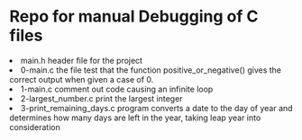 <h1>Repo for manual Debugging of C files</h1>
<li>main.h header file for the project</li>
<li>0-main.c the file test that the function positive_or_negative() gives the correct output when given a case of 0.</li>
<li>1-main.c comment out code causing an infinite loop</li>
<li>2-largest_number.c print the largest integer</li>
<li>3-print_remaining_days.c program converts a date to the day of year and determines how many days are left in the year, taking leap year into consideration</li>
